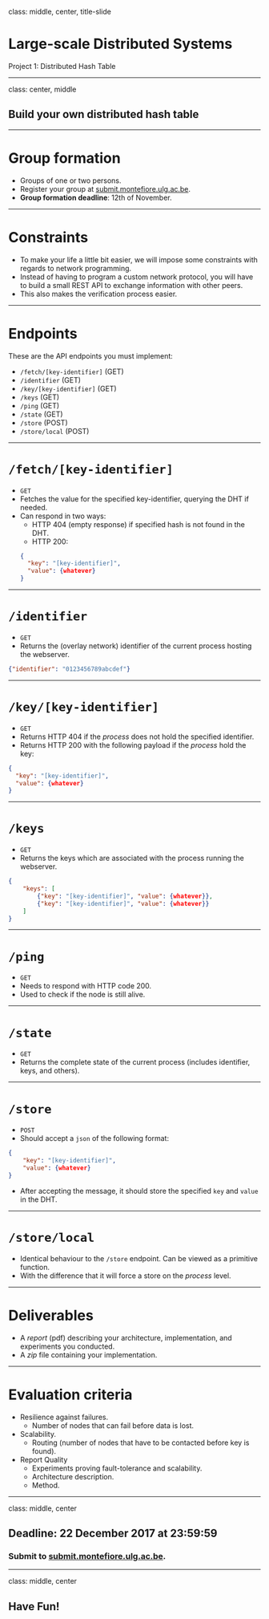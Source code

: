class: middle, center, title-slide

# Large-scale Distributed Systems

Project 1: Distributed Hash Table

---

class: center, middle

## Build your own distributed hash table

---

# Group formation

- Groups of one or two persons.
- Register your group at [submit.montefiore.ulg.ac.be](http://submit.montefiore.ulg.ac.be).
- **Group formation deadline**: 12th of November.

---

# Constraints

- To make your life a little bit easier, we will impose some constraints with regards to network programming.
- Instead of having to program a custom network protocol, you will have to build a small REST API to exchange information with other peers.
- This also makes the verification process easier.

---

# Endpoints

These are the API endpoints you must implement:

- `/fetch/[key-identifier]` (GET)
- `/identifier` (GET)
- `/key/[key-identifier]` (GET)
- `/keys` (GET)
- `/ping` (GET)
- `/state` (GET)
- `/store` (POST)
- `/store/local` (POST)

---

# `/fetch/[key-identifier]`

- `GET`
- Fetches the value for the specified key-identifier, querying the DHT if needed.
- Can respond in two ways:
  - HTTP 404 (empty response) if specified hash is not found in the DHT.
  - HTTP 200:
  ```json
  {
    "key": "[key-identifier]",
    "value": {whatever}
  }
  ```

---

# `/identifier`

- `GET`
- Returns the (overlay network) identifier of the current process hosting the webserver.

```json
{"identifier": "0123456789abcdef"}
```

---

# `/key/[key-identifier]`

- `GET`
- Returns HTTP 404 if the *process* does not hold the specified identifier.
- Returns HTTP 200 with the following payload if the *process* hold the key:
```json
{
  "key": "[key-identifier]",
  "value": {whatever}
}
```

---

# `/keys`

- `GET`
- Returns the keys which are associated with the process running the webserver.

```json
{
    "keys": [
        {"key": "[key-identifier]", "value": {whatever}},
        {"key": "[key-identifier]", "value": {whatever}}
    ]
}
```

---

# `/ping`

- `GET`
- Needs to respond with HTTP code 200.
- Used to check if the node is still alive.

---

# `/state`

- `GET`
- Returns the complete state of the current process (includes identifier, keys, and others).

---

# `/store`

- `POST`
- Should accept a `json` of the following format:
```json
{
    "key": "[key-identifier]",
    "value": {whatever}
}
```
- After accepting the message, it should store the specified `key` and `value` in the DHT.

---

# `/store/local`

- Identical behaviour to the `/store` endpoint. Can be viewed as a primitive function.
- With the difference that it will force a store on the *process* level.

---

# Deliverables

- A *report* (pdf) describing your architecture, implementation, and experiments you conducted.
- A *zip* file containing your implementation.

---

# Evaluation criteria

- Resilience against failures.
  - Number of nodes that can fail before data is lost.
- Scalability.
  - Routing (number of nodes that have to be contacted before key is found).
- Report Quality
  - Experiments proving fault-tolerance and scalability.
  - Architecture description.
  - Method.

---

class: middle, center

## Deadline: 22 December 2017 at 23:59:59

### Submit to [submit.montefiore.ulg.ac.be](http://submit.montefiore.ulg.ac.be).

---

class: middle, center

## Have Fun!

